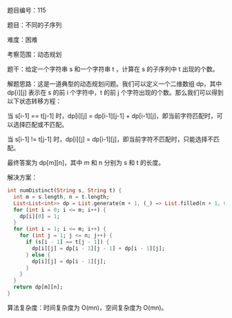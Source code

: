 题目编号：115

题目：不同的子序列

难度：困难

考察范围：动态规划

题干：给定一个字符串 s 和一个字符串 t ，计算在 s 的子序列中 t 出现的个数。

解题思路：这是一道典型的动态规划问题。我们可以定义一个二维数组 dp，其中 dp[i][j] 表示在 s 的前 i 个字符中，t 的前 j 个字符出现的个数。那么我们可以得到以下状态转移方程：

当 s[i-1] == t[j-1] 时，dp[i][j] = dp[i-1][j-1] + dp[i-1][j]，即当前字符匹配时，可以选择匹配或不匹配。

当 s[i-1] != t[j-1] 时，dp[i][j] = dp[i-1][j]，即当前字符不匹配时，只能选择不匹配。

最终答案为 dp[m][n]，其中 m 和 n 分别为 s 和 t 的长度。

解决方案：

```dart
int numDistinct(String s, String t) {
  int m = s.length, n = t.length;
  List<List<int>> dp = List.generate(m + 1, (_) => List.filled(n + 1, 0));
  for (int i = 0; i <= m; i++) {
    dp[i][0] = 1;
  }
  for (int i = 1; i <= m; i++) {
    for (int j = 1; j <= n; j++) {
      if (s[i - 1] == t[j - 1]) {
        dp[i][j] = dp[i - 1][j - 1] + dp[i - 1][j];
      } else {
        dp[i][j] = dp[i - 1][j];
      }
    }
  }
  return dp[m][n];
}
```

算法复杂度：时间复杂度为 O(mn)，空间复杂度为 O(mn)。